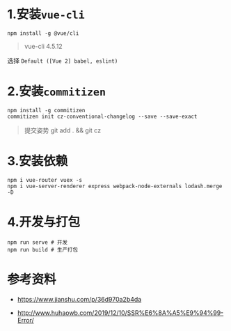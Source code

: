 # 1.安装`vue-cli`

```shell
npm install -g @vue/cli
```

> vue-cli 4.5.12

选择 `Default ([Vue 2] babel, eslint)`

# 2.安装`commitizen`

```shell
npm install -g commitizen
commitizen init cz-conventional-changelog --save --save-exact
```

> 提交姿势
> git add . && git cz

# 3.安装依赖

```shell
npm i vue-router vuex -s
npm i vue-server-renderer express webpack-node-externals lodash.merge -D
```

# 4.开发与打包

```shell
npm run serve # 开发
npm run build # 生产打包
```

# 参考资料

- https://www.jianshu.com/p/36d970a2b4da

- http://www.huhaowb.com/2019/12/10/SSR%E6%8A%A5%E9%94%99-Error/
